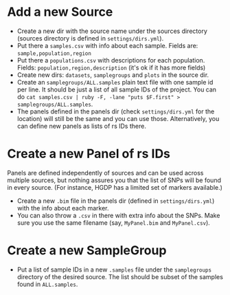 # Add a new Source #
* Create a new dir with the source name under the sources directory
  (sources directory is defined in `settings/dirs.yml`).
* Put there a `samples.csv` with info about each sample. Fields are:
  `sample,population,region`
* Put there a `populations.csv` with descriptions for each population. Fields:
  `population,region,description` (it's ok if it has more fields)
* Create new dirs: `datasets`, `samplegroups` and `plots` in the source dir.
* Create an `samplegroups/ALL.samples` plain text file with one sample id per line. It should be just a list of all sample IDs of the project. You can do `cat samples.csv | ruby -F, -lane "puts $F.first" > samplegroups/ALL.samples`.
* The panels defined in the panels dir (check `settings/dirs.yml` for the
    location) will still be the same and you can use those. Alternatively, you
    can define new panels as lists of rs IDs there.

# Create a new Panel of rs IDs #
Panels are defined independently of sources and can be used across multiple
sources, but nothing assures you that the list of SNPs will be found in every
source. (For instance, HGDP has a limited set of markers available.)

* Create a new `.bim` file in the panels dir (defined in `settings/dirs.yml`)
    with the info about each marker.
* You can also throw a `.csv` in there with extra info about the SNPs. Make
    sure you use the same filename (say, `MyPanel.bim` and `MyPanel.csv`).

# Create a new SampleGroup #
* Put a list of sample IDs in a new `.samples` file under the `samplegroups`
    directory of the desired source. The list should be subset of the samples
    found in `ALL.samples`.
